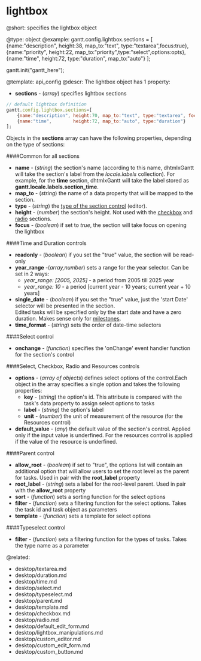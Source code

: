 lightbox
=============

@short:
	specifies the lightbox object
	

@type: object
@example:
gantt.config.lightbox.sections = [
    {name:"description", height:38, map_to:"text", type:"textarea",focus:true},
    {name:"priority", height:22, map_to:"priority",type:"select",options:opts},                                                                        
    {name:"time", height:72, type:"duration", map_to:"auto"}
];

gantt.init("gantt_here");


@template:	api_config
@descr:
The lightbox object has 1 property:

- **sections** - (*array*) specifies lightbox sections 

~~~js
// default lightbox definition   
gantt.config.lightbox.sections=[
    {name:"description", height:70, map_to:"text", type:"textarea", focus:true},
    {name:"time",        height:72, map_to:"auto", type:"duration"}
];
~~~

Objects in the **sections** array can have the following properties, depending on the type of sections:

####Common for all sections

- **name** - (*string*) the section's name (according to this name, dhtmlxGantt will take the section's label from the *locale.labels* collection). 
For example, for the **time** section, dhtmlxGantt will take the label stored as **gantt.locale.labels.section_time**.
- **map_to** - (*string*) the name of a data property that will be mapped to the section.
- **type** - (*string*) the [type of the section control](desktop/default_edit_form.md#lightboxcontrols) (editor).
- **height** - (*number*) the section's height. Not used with the [checkbox](desktop/checkbox.md) and [radio](desktop/radio.md) sections.
- **focus** - (*boolean*) if set to *true*, the section will take focus on opening the lightbox


####Time and Duration controls 

- **readonly** - (*boolean*) if you set the "true" value, the section will be read-only 
- **year_range**  -(*array,number*) sets a range for the year selector. Can be set in 2 ways: 
    - *year_range: [2005, 2025]* - a period from 2005 till 2025 year
    - *year_range: 10*  - a period [current year - 10 years; current year + 10 years]
- **single_date** - (*boolean*) if you set the "true" value, just the 'start Date' selector will be presented in the section.<br>
Edited tasks will be specified only by the start date and have a zero duration. Makes sense only for [milestones](desktop/task_types.md#milestone). 
- **time_format** - (*string*) sets the order of date-time selectors 

####Select control

- **onchange** - (*function*) specifies the 'onChange' event handler function for the section's control 

####Select, Checkbox, Radio and Resources controls

- **options** - (*array of objects*) defines select options of the control.Each object in the array specifies a single option and takes the following properties:
	- **key** - (*string*) the option's id. This attribute is compared with the task's data property to assign select options to tasks
	- **label** - (*string*) the option's label
    - **unit** - (*number*) the unit of measurement of the resource (for the Resources control)
- **default_value** - (*any*) the default value of the section's control. Applied only if the input value is underfined. For the resources control is applied if the value of the resource is underfined.


####Parent control

- **allow_root** - (*boolean*) if set to "true", the options list will contain an additional option that will allow users to set the root level as the parent for tasks. Used in pair with the **root_label** property 
- **root_label** - (*string*) sets a label for the root-level parent. Used in pair with the **allow_root** property 
- **sort** - (*function*) sets a sorting function for the select options 
- **filter** - (*function*) sets a filtering function for the select options. Takes the task id and task object as parameters
- **template** - (*function*) sets a template for select options
	

####Typeselect control

- **filter** - (*function*) sets a filtering function for the types of tasks. Takes the type name as a parameter

  
@related:
- desktop/textarea.md
- desktop/duration.md
- desktop/time.md
- desktop/select.md
- desktop/typeselect.md
- desktop/parent.md
- desktop/template.md
- desktop/checkbox.md
- desktop/radio.md
- desktop/default_edit_form.md
- desktop/lightbox_manipulations.md
- desktop/custom_editor.md
- desktop/custom_edit_form.md
- desktop/custom_button.md

